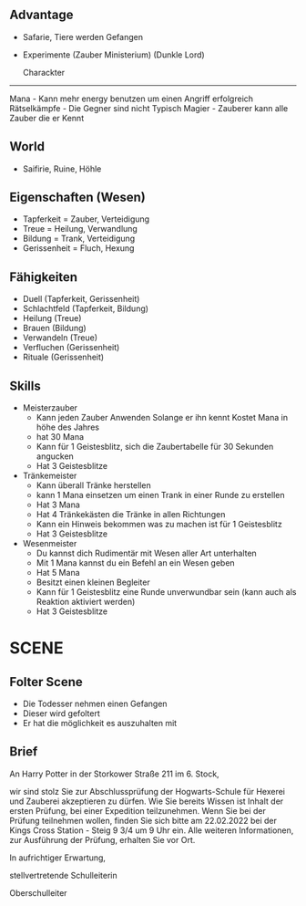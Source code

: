   Advantage 
-------------

- Safarie, Tiere werden Gefangen
- Experimente (Zauber Ministerium) (Dunkle Lord)

  Charackter
--------------
Mana - Kann mehr energy benutzen um einen Angriff erfolgreich
Rätselkämpfe - Die Gegner sind nicht Typisch 
Magier - Zauberer kann alle Zauber die er Kennt

  World
---------

- Saifirie, Ruine, Höhle

## Eigenschaften (Wesen)

- Tapferkeit = Zauber, Verteidigung
- Treue = Heilung, Verwandlung
- Bildung = Trank, Verteidigung
- Gerissenheit = Fluch, Hexung

## Fähigkeiten

- Duell (Tapferkeit, Gerissenheit)
- Schlachtfeld (Tapferkeit, Bildung)
- Heilung (Treue)
- Brauen (Bildung)
- Verwandeln (Treue)
- Verfluchen (Gerissenheit)
- Rituale (Gerissenheit)

## Skills

- Meisterzauber 
  - Kann jeden Zauber Anwenden Solange er ihn kennt Kostet Mana in höhe des Jahres 
  - hat 30 Mana
  - Kann für 1 Geistesblitz, sich die Zaubertabelle für 30 Sekunden angucken
  - Hat 3 Geistesblitze
- Tränkemeister 
  - Kann überall Tränke herstellen
  - kann 1 Mana einsetzen um einen Trank in einer Runde zu erstellen 
  - Hat 3 Mana
  - Hat 4 Tränkekästen die Tränke in allen Richtungen 
  - Kann ein Hinweis bekommen was zu machen ist für 1 Geistesblitz
  - Hat 3 Geistesblitze
- Wesenmeister
  - Du kannst dich Rudimentär mit Wesen aller Art unterhalten
  - Mit 1 Mana kannst du ein Befehl an ein Wesen geben
  - Hat 5 Mana
  - Besitzt einen kleinen Begleiter
  - Kann für 1 Geistesblitz eine Runde unverwundbar sein (kann auch als Reaktion aktiviert werden)
  - Hat 3 Geistesblitze

# SCENE

## Folter Scene

- Die Todesser nehmen einen Gefangen
- Dieser wird gefoltert
- Er hat die möglichkeit es auszuhalten mit 

## Brief

An Harry Potter in der Storkower Straße 211 im 6. Stock,

wir sind stolz Sie zur Abschlussprüfung der Hogwarts-Schule für Hexerei und Zauberei akzeptieren zu dürfen.
Wie Sie bereits Wissen ist Inhalt der ersten Prüfung, bei einer Expedition teilzunehmen. Wenn Sie bei der Prüfung teilnehmen wollen, finden Sie sich bitte am 22.02.2022 bei der Kings Cross Station - Steig 9 3/4 um 9 Uhr ein.
Alle weiteren Informationen, zur Ausführung der Prüfung, erhalten Sie vor Ort.

In aufrichtiger Erwartung,


stellvertretende Schulleiterin


Oberschulleiter

